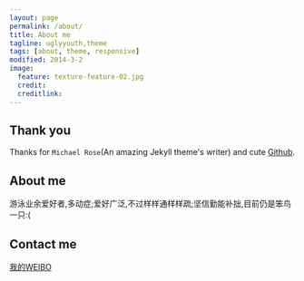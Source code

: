 ```yaml
---
layout: page
permalink: /about/
title: About me
tagline: uglyyouth,theme
tags: [about, theme, responsive]
modified: 2014-3-2
image:
  feature: texture-feature-02.jpg
  credit: 
  creditlink: 
---
```

## Thank you
Thanks for `Michael Rose`(An amazing Jekyll theme's writer) and cute [Github](http://github.com).

## About me
游泳业余爱好者,多动症;爱好广泛,不过样样通样样疏;坚信勤能补拙,目前仍是笨鸟一只:(


## Contact me

<div markdown="0"><a href="http://weibo.com/uglyyouth" class="btn">我的WEIBO</a></div>
